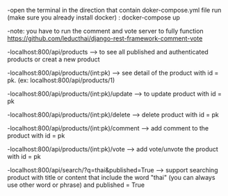 -open the terminal in the direction that contain doker-compose.yml file run (make sure you already install docker) : docker-compose up

-note: you have to run the comment and vote server to fully function https://github.com/leducthai/django-rest-framework-comment-vote


-localhost:800/api/products --> to see all published and authenticated products or creat a new product

-localhost:800/api/products/(int:pk) --> see detail of the product with id = pk.
(ex: localhost:800/api/products/1) 

-localhost:800/api/products/(int:pk)/update --> to update product with id = pk 

-localhost:800/api/products/(int:pk)/delete --> delete product with id = pk

-localhost:800/api/products/(int:pk)/comment --> add comment to the product with id = pk

-localhost:800/api/products/(int:pk)/vote --> add vote/unvote the product with id = pk

-localhost:800/api/search/?q=thai&published=True --> support searching product with title or content that include the word "thai" (you can always use other word or phrase) and published = True




